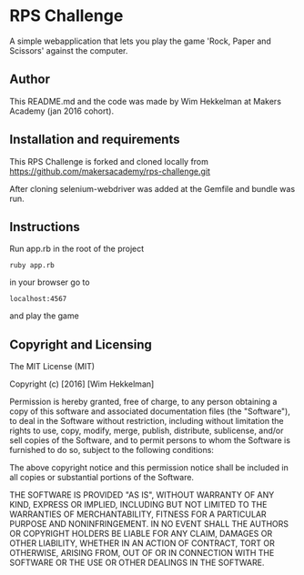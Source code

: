 RPS Challenge
=============

A simple webapplication that lets you play the game 'Rock, Paper and Scissors' against the computer.

Author
------

This README.md and the code was made by Wim Hekkelman at Makers Academy (jan 2016 cohort).

Installation and requirements
-----------------------------

This RPS Challenge is forked and cloned locally from https://github.com/makersacademy/rps-challenge.git

After cloning selenium-webdriver was added at the Gemfile and bundle was run.


Instructions
------------
Run app.rb in the root of the project
```
ruby app.rb
```
in your browser go to
```
localhost:4567
```
and play the game

Copyright and Licensing
-----------------------
The MIT License (MIT)

Copyright (c) [2016] [Wim Hekkelman]

Permission is hereby granted, free of charge, to any person obtaining a copy
of this software and associated documentation files (the "Software"), to deal
in the Software without restriction, including without limitation the rights
to use, copy, modify, merge, publish, distribute, sublicense, and/or sell
copies of the Software, and to permit persons to whom the Software is
furnished to do so, subject to the following conditions:

The above copyright notice and this permission notice shall be included in all
copies or substantial portions of the Software.

THE SOFTWARE IS PROVIDED "AS IS", WITHOUT WARRANTY OF ANY KIND, EXPRESS OR
IMPLIED, INCLUDING BUT NOT LIMITED TO THE WARRANTIES OF MERCHANTABILITY,
FITNESS FOR A PARTICULAR PURPOSE AND NONINFRINGEMENT. IN NO EVENT SHALL THE
AUTHORS OR COPYRIGHT HOLDERS BE LIABLE FOR ANY CLAIM, DAMAGES OR OTHER
LIABILITY, WHETHER IN AN ACTION OF CONTRACT, TORT OR OTHERWISE, ARISING FROM,
OUT OF OR IN CONNECTION WITH THE SOFTWARE OR THE USE OR OTHER DEALINGS IN THE
SOFTWARE.
